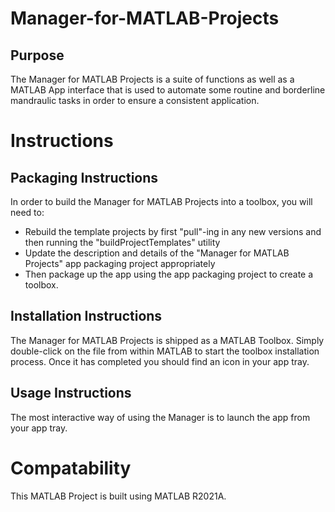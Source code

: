 # Manager-for-MATLAB-Projects

## Purpose

The Manager for MATLAB Projects is a suite of functions as well as a MATLAB App interface that is used to automate some routine and borderline mandraulic tasks in order to ensure a consistent application.

# Instructions

## Packaging Instructions

In order to build the Manager for MATLAB Projects into a toolbox, you will need to:

- Rebuild the template projects by first "pull"-ing in any new versions and then running the "buildProjectTemplates" utility
- Update the description and details of the "Manager for MATLAB Projects" app packaging project appropriately
- Then package up the app using the app packaging project to create a toolbox.

## Installation Instructions

The Manager for MATLAB Projects is shipped as a MATLAB Toolbox. Simply double-click on the file from within MATLAB to start the toolbox installation process. Once it has completed you should find an icon in your app tray.

## Usage Instructions

The most interactive way of using the Manager is to launch the app from your app tray.

# Compatability
This MATLAB Project is built using MATLAB R2021A.